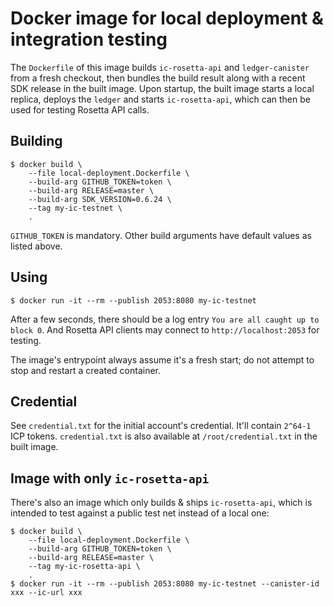 # Docker image for local deployment & integration testing

The `Dockerfile` of this image builds `ic-rosetta-api` and `ledger-canister`
from a fresh checkout, then bundles the build result along with a recent SDK
release in the built image. Upon startup, the built image starts a local
replica, deploys the `ledger` and starts `ic-rosetta-api`, which can then be
used for testing Rosetta API calls.

## Building

```shell
$ docker build \
    --file local-deployment.Dockerfile \
    --build-arg GITHUB_TOKEN=token \
    --build-arg RELEASE=master \
    --build-arg SDK_VERSION=0.6.24 \
    --tag my-ic-testnet \
    .
```

`GITHUB_TOKEN` is mandatory. Other build arguments have default values as listed
above.

## Using

```shell
$ docker run -it --rm --publish 2053:8080 my-ic-testnet
```

After a few seconds, there should be a log entry `You are all caught up to block
0`. And Rosetta API clients may connect to `http://localhost:2053` for testing.

The image's entrypoint always assume it's a fresh start; do not attempt to stop
and restart a created container.

## Credential

See `credential.txt` for the initial account's credential. It'll contain
`2^64-1` ICP tokens. `credential.txt` is also available at
`/root/credential.txt` in the built image.

## Image with only `ic-rosetta-api`

There's also an image which only builds & ships `ic-rosetta-api`, which is
intended to test against a public test net instead of a local one:

```shell
$ docker build \
    --file local-deployment.Dockerfile \
    --build-arg GITHUB_TOKEN=token \
    --build-arg RELEASE=master \
    --tag my-ic-rosetta-api \
    .
$ docker run -it --rm --publish 2053:8080 my-ic-testnet --canister-id xxx --ic-url xxx
```
